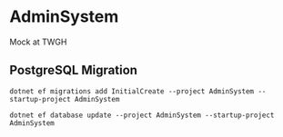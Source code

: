 # AdminSystem
Mock at TWGH

## PostgreSQL Migration
```
dotnet ef migrations add InitialCreate --project AdminSystem --startup-project AdminSystem

dotnet ef database update --project AdminSystem --startup-project AdminSystem
```